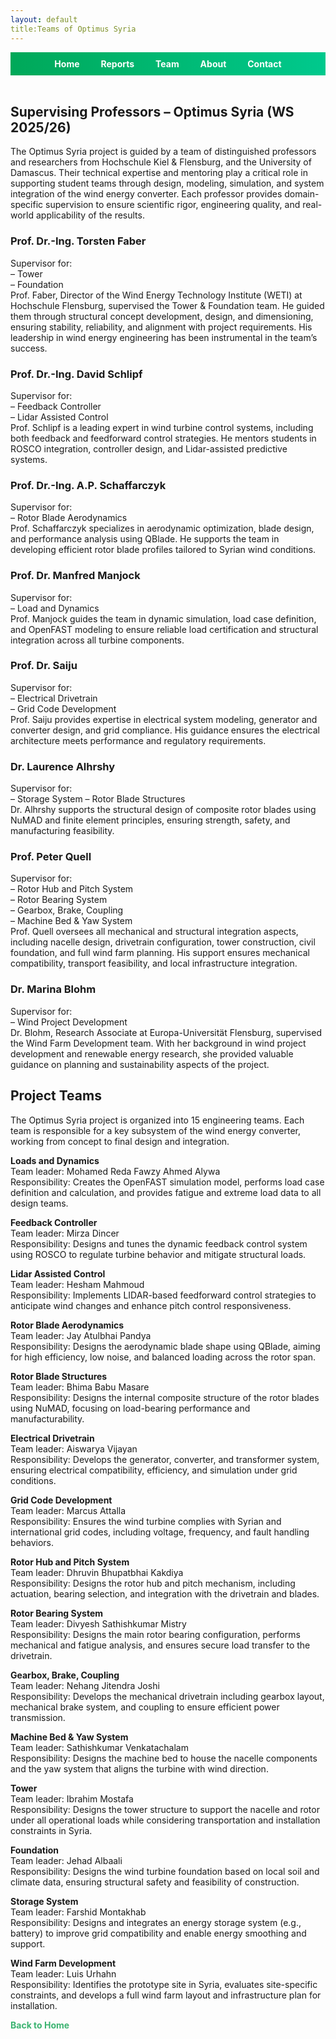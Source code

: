 ```yaml
---
layout: default
title:Teams of Optimus Syria
---
```


<link rel="stylesheet" href="assets/style.css">

<!-- Top Navigation -->
<div style="text-align:center; background:linear-gradient(90deg, #00a859, #00c98d); padding:10px;">
  <a href="index.html" style="color:white; margin:0 15px; font-weight:bold; text-decoration:none;">Home</a>
  <a href="week1.html" style="color:white; margin:0 15px; font-weight:bold; text-decoration:none;">Reports</a>
  <a href="team.html" style="color:white; margin:0 15px; font-weight:bold; text-decoration:none;">Team</a>
  <a href="about.html" style="color:white; margin:0 15px; font-weight:bold; text-decoration:none;">About</a>
  <a href="contact.html" style="color:white; margin:0 15px; font-weight:bold; text-decoration:none;">Contact</a>
</div>

<br>
<h2>Supervising Professors – Optimus Syria (WS 2025/26)</h2>

<p>
The Optimus Syria project is guided by a team of distinguished professors and researchers from Hochschule Kiel & Flensburg, and the University of Damascus. Their technical expertise and mentoring play a critical role in supporting student teams through design, modeling, simulation, and system integration of the wind energy converter. Each professor provides domain-specific supervision to ensure scientific rigor, engineering quality, and real-world applicability of the results.
</p>

<h3>Prof. Dr.-Ing. Torsten Faber</h3>
<p>
Supervisor for:<br>
– Tower<br>
– Foundation<br>
Prof. Faber, Director of the Wind Energy Technology Institute (WETI) at Hochschule Flensburg, supervised the Tower &amp; Foundation team. He guided them through structural concept development, design, and dimensioning, ensuring stability, reliability, and alignment with project requirements. His leadership in wind energy engineering has been instrumental in the team’s success.
</p>

<h3>Prof. Dr.-Ing. David Schlipf</h3>
<p>
Supervisor for:<br>
– Feedback Controller<br>
– Lidar Assisted Control<br>
Prof. Schlipf is a leading expert in wind turbine control systems, including both feedback and feedforward control strategies. He mentors students in ROSCO integration, controller design, and Lidar-assisted predictive systems.
</p>

<h3>Prof. Dr.-Ing. A.P. Schaffarczyk</h3>
<p>
Supervisor for:<br>
– Rotor Blade Aerodynamics<br>
Prof. Schaffarczyk specializes in aerodynamic optimization, blade design, and performance analysis using QBlade. He supports the team in developing efficient rotor blade profiles tailored to Syrian wind conditions.
</p>

<h3>Prof. Dr. Manfred Manjock</h3>
<p>
Supervisor for:<br>
– Load and Dynamics<br>
Prof. Manjock guides the team in dynamic simulation, load case definition, and OpenFAST modeling to ensure reliable load certification and structural integration across all turbine components.
</p>

<h3>Prof. Dr. Saiju</h3>
<p>
Supervisor for:<br>
– Electrical Drivetrain<br>
– Grid Code Development<br>
Prof. Saiju provides expertise in electrical system modeling, generator and converter design, and grid compliance. His guidance ensures the electrical architecture meets performance and regulatory requirements.
</p>

<h3>Dr. Laurence Alhrshy</h3>
<p>
Supervisor for:<br>
– Storage System 
– Rotor Blade Structures<br>
Dr. Alhrshy supports the structural design of composite rotor blades using NuMAD and finite element principles, ensuring strength, safety, and manufacturing feasibility.
</p>

<h3>Prof. Peter Quell</h3>
<p>
Supervisor for:<br>
– Rotor Hub and Pitch System<br>
– Rotor Bearing System<br>
– Gearbox, Brake, Coupling<br>
– Machine Bed & Yaw System<br>
Prof. Quell oversees all mechanical and structural integration aspects, including nacelle design, drivetrain configuration, tower construction, civil foundation, and full wind farm planning. His support ensures mechanical compatibility, transport feasibility, and local infrastructure integration.
</p>

<h3>Dr. Marina Blohm</h3>
<p>
Supervisor for:<br>
– Wind Project Development<br>
Dr. Blohm, Research Associate at Europa-Universität Flensburg, supervised the Wind Farm Development team. With her background in wind project development and renewable energy research, she provided valuable guidance on planning and sustainability aspects of the project.
</p>

<h2>Project Teams</h2>

<p>
The Optimus Syria project is organized into 15 engineering teams. Each team is responsible for a key subsystem of the wind energy converter, working from concept to final design and integration.
</p>

<p><b>Loads and Dynamics</b><br>
Team leader: Mohamed Reda Fawzy Ahmed Alywa<br>
Responsibility: Creates the OpenFAST simulation model, performs load case definition and calculation, and provides fatigue and extreme load data to all design teams.</p>

<p><b>Feedback Controller</b><br>
Team leader: Mirza Dincer<br>
Responsibility: Designs and tunes the dynamic feedback control system using ROSCO to regulate turbine behavior and mitigate structural loads.</p>

<p><b>Lidar Assisted Control</b><br>
Team leader: Hesham Mahmoud<br>
Responsibility: Implements LIDAR-based feedforward control strategies to anticipate wind changes and enhance pitch control responsiveness.</p>

<p><b>Rotor Blade Aerodynamics</b><br>
Team leader: Jay Atulbhai Pandya<br>
Responsibility: Designs the aerodynamic blade shape using QBlade, aiming for high efficiency, low noise, and balanced loading across the rotor span.</p>

<p><b>Rotor Blade Structures</b><br>
Team leader: Bhima Babu Masare<br>
Responsibility: Designs the internal composite structure of the rotor blades using NuMAD, focusing on load-bearing performance and manufacturability.</p>

<p><b>Electrical Drivetrain</b><br>
Team leader: Aiswarya Vijayan<br>
Responsibility: Develops the generator, converter, and transformer system, ensuring electrical compatibility, efficiency, and simulation under grid conditions.</p>

<p><b>Grid Code Development</b><br>
Team leader: Marcus Attalla<br>
Responsibility: Ensures the wind turbine complies with Syrian and international grid codes, including voltage, frequency, and fault handling behaviors.</p>

<p><b>Rotor Hub and Pitch System</b><br>
Team leader: Dhruvin Bhupatbhai Kakdiya<br>
Responsibility: Designs the rotor hub and pitch mechanism, including actuation, bearing selection, and integration with the drivetrain and blades.</p>

<p><b>Rotor Bearing System</b><br>
Team leader: Divyesh Sathishkumar Mistry<br>
Responsibility: Designs the main rotor bearing configuration, performs mechanical and fatigue analysis, and ensures secure load transfer to the drivetrain.</p>

<p><b>Gearbox, Brake, Coupling</b><br>
Team leader: Nehang Jitendra Joshi<br>
Responsibility: Develops the mechanical drivetrain including gearbox layout, mechanical brake system, and coupling to ensure efficient power transmission.</p>

<p><b>Machine Bed & Yaw System</b><br>
Team leader: Sathishkumar Venkatachalam<br>
Responsibility: Designs the machine bed to house the nacelle components and the yaw system that aligns the turbine with wind direction.</p>

<p><b>Tower</b><br>
Team leader: Ibrahim Mostafa<br>
Responsibility: Designs the tower structure to support the nacelle and rotor under all operational loads while considering transportation and installation constraints in Syria.</p>

<p><b>Foundation</b><br>
Team leader: Jehad Albaali<br>
Responsibility: Designs the wind turbine foundation based on local soil and climate data, ensuring structural safety and feasibility of construction.</p>

<p><b>Storage System</b><br>
Team leader: Farshid Montakhab<br>
Responsibility: Designs and integrates an energy storage system (e.g., battery) to improve grid compatibility and enable energy smoothing and support.</p>

<p><b>Wind Farm Development</b><br>
Team leader: Luis Urhahn<br>
Responsibility: Identifies the prototype site in Syria, evaluates site-specific constraints, and develops a full wind farm layout and infrastructure plan for installation.</p>



<link rel="stylesheet" href="assets/style.css">

<p><a href="index.html" style="color: #3CB371; text-decoration: none; font-weight: bold;">Back to Home</a></p>


<style>
footer { display: none; }
</style>
